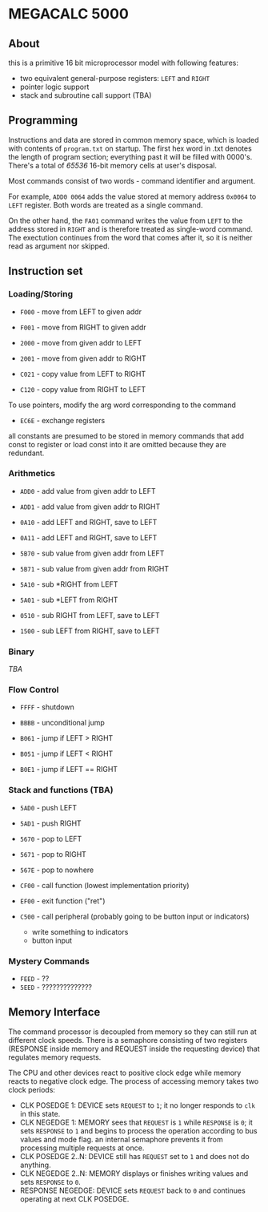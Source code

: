 # MEGACALC 5000
## About
this is a primitive 16 bit microprocessor model with following features:
- two equivalent general-purpose registers: ```LEFT``` and ```RIGHT```
- pointer logic support
- stack and subroutine call support (TBA)

## Programming
Instructions and data are stored in common memory space, which is loaded
with contents of  ```program.txt``` on startup. 
The first hex word in .txt denotes the length of program section; 
everything past it will be filled with 0000's. There's a total of 
_65536_ 16-bit memory cells at user's disposal. 

Most commands consist of two words - command identifier and argument.

For example, ```ADD0 0064``` adds the value stored at memory address
```0x0064``` to ```LEFT``` register. Both words are treated as a single
command.

On the other hand, the ```FA01``` command writes the value from ```LEFT```
to the address stored in ```RIGHT``` and is therefore treated as single-word 
command. The exectution continues from the word that comes after it, 
so it is neither read as argument nor skipped.

## Instruction set

### Loading/Storing
  
- ```F000``` - move from LEFT to given addr
- ```F001``` - move from RIGHT to given addr

- ```2000``` - move from given addr to LEFT
- ```2001``` - move from given addr to RIGHT

- ```C021``` - copy value from LEFT to RIGHT
- ```C120``` - copy value from RIGHT to LEFT

 To use pointers, modify the arg word
 corresponding to the command

- ```EC6E``` - exchange registers

 all constants are presumed to be stored in memory
 commands that add const to register or load const into it
 are omitted because they are redundant.

### Arithmetics
 
- ```ADD0``` - add value from given addr to LEFT
- ```ADD1``` - add value from given addr to RIGHT

- ```0A10``` - add LEFT and RIGHT, save to LEFT
- ```0A11``` - add LEFT and RIGHT, save to LEFT
 
- ```5B70``` - sub value from given addr from LEFT
- ```5B71``` - sub value from given addr from RIGHT

- ```5A10``` - sub *RIGHT from LEFT
- ```5A01``` - sub *LEFT from RIGHT

- ```0510``` - sub RIGHT from LEFT, save to LEFT
- ```1500``` - sub LEFT from RIGHT, save to LEFT

### Binary

_TBA_

### Flow Control

- ```FFFF``` - shutdown
- ```BBBB``` - unconditional jump

- ```B061``` - jump if LEFT > RIGHT
- ```B051``` - jump if LEFT < RIGHT
- ```B0E1``` - jump if LEFT == RIGHT

### Stack and functions (TBA)

- ```5AD0``` - push LEFT
- ```5AD1``` - push RIGHT

- ```5670``` - pop to LEFT
- ```5671``` - pop to RIGHT
- ```567E``` - pop to nowhere

- ```CF00``` - call function (lowest implementation priority)
- ```EF00``` - exit function ("ret")

- ```C500``` - call peripheral (probably going to be button input or indicators)
	- write something to indicators
    - button input

### Mystery Commands

- ```FEED``` - ??
- ```5EED``` - ??????????????

## Memory Interface

The command processor is decoupled from memory so they can still run at different
clock speeds. There is a semaphore consisting of two registers (RESPONSE inside memory and
REQUEST inside the requesting device) that regulates memory requests.

The CPU and other devices react to positive clock edge while memory reacts to negative
clock edge. The process of accessing memory takes two clock periods:

* CLK POSEDGE 1: DEVICE sets ```REQUEST``` to ```1```; it no longer responds to ```clk``` in this state.
* CLK NEGEDGE 1: MEMORY sees that ```REQUEST``` is ```1``` while ```RESPONSE``` is ```0```; it sets
```RESPONSE``` to ```1``` and begins to process the operation according to bus values and mode flag.
an internal semaphore prevents it from processing multiple requests at once.
* CLK POSEDGE 2..N: DEVICE still has ```REQUEST``` set to ```1``` and does not do anything.
* CLK NEGEDGE 2..N: MEMORY displays or finishes writing values and sets  ```RESPONSE``` to ```0```.
* RESPONSE NEGEDGE: DEVICE sets ```REQUEST``` back to ```0``` and continues operating at next CLK POSEDGE.
